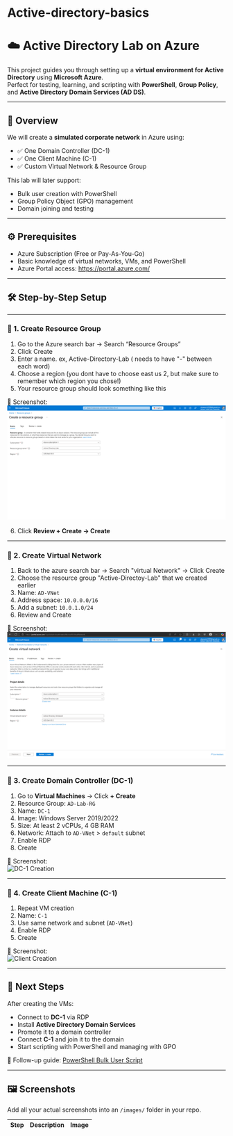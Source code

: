 # Active-directory-basics

# ☁️ Active Directory Lab on Azure

This project guides you through setting up a **virtual environment for Active Directory** using **Microsoft Azure**.  
Perfect for testing, learning, and scripting with **PowerShell**, **Group Policy**, and **Active Directory Domain Services (AD DS)**.

---

## 🧠 Overview

We will create a **simulated corporate network** in Azure using:

- ✅ One Domain Controller (DC-1)
- ✅ One Client Machine (C-1)
- ✅ Custom Virtual Network & Resource Group

This lab will later support:
- Bulk user creation with PowerShell
- Group Policy Object (GPO) management
- Domain joining and testing

---

## ⚙️ Prerequisites

- Azure Subscription (Free or Pay-As-You-Go)
- Basic knowledge of virtual networks, VMs, and PowerShell
- Azure Portal access: https://portal.azure.com/

---

## 🛠️ Step-by-Step Setup

---

### 🔹 1. Create Resource Group

1. Go to the Azure search bar → Search “Resource Groups”
2. Click Create
3. Enter a name. ex, Active-Directory-Lab ( needs to have "-" between each word)
4. Choose a region (you dont have to choose east us 2, but make sure to remember which region you chose!)
5. Your resource group should look something like this

📸 Screenshot:  
![Image Alt](https://raw.githubusercontent.com/OmarITx/Active-directory-basics/140f8141a65a5c7efbdddf9ea1f9f334c2e92cd6/Screenshot%202025-06-29%20142439.png)

6. Click **Review + Create → Create**

---

### 🔹 2. Create Virtual Network

1. Back to the azure search bar → Search "virtual Network" → Click Create
2. Choose the resource group "Active-Directoy-Lab" that we created earlier
3. Name: `AD-VNet`
4. Address space: `10.0.0.0/16`
5. Add a subnet: `10.0.1.0/24`
6. Review and Create

📸 Screenshot:  
![Image Alt](https://github.com/OmarITx/Active-directory-basics/blob/main/Screenshot%202025-06-29%20171239.png?raw=true)

---

### 🔹 3. Create Domain Controller (DC-1)

1. Go to **Virtual Machines** → Click **+ Create**
2. Resource Group: `AD-Lab-RG`
3. Name: `DC-1`
4. Image: Windows Server 2019/2022
5. Size: At least 2 vCPUs, 4 GB RAM
6. Network: Attach to `AD-VNet` > `default` subnet
7. Enable RDP
8. Create

📸 Screenshot:  
![DC-1 Creation](images/03_dc1_create.png)

---

### 🔹 4. Create Client Machine (C-1)

1. Repeat VM creation
2. Name: `C-1`
3. Use same network and subnet (`AD-VNet`)
4. Enable RDP
5. Create

📸 Screenshot:  
![Client Creation](images/04_client_create.png)

---

## 🚀 Next Steps

After creating the VMs:

- Connect to **DC-1** via RDP
- Install **Active Directory Domain Services**
- Promote it to a domain controller
- Connect **C-1** and join it to the domain
- Start scripting with PowerShell and managing with GPO

📘 Follow-up guide: [PowerShell Bulk User Script](link-to-your-next-page)

---

## 🖼️ Screenshots

Add all your actual screenshots into an `/images/` folder in your repo.

| Step | Description | Image |
|------|-------------|----
